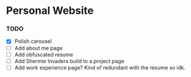 # Personal Website

### TODO

- [X] Polish carousel
- [ ] Add about me page
- [ ] Add obfuscated resume
- [ ] Add Shermie Invaders build to a project page
- [ ] Add work experience page? Kind of redundant with the resume so idk.
